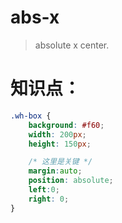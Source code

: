 # abs-x
> absolute x center.

# 知识点：
```css
.wh-box {
    background: #f60;
    width: 200px;
    height: 150px;

    /* 这里是关键 */
    margin:auto;
    position: absolute;
    left:0;
    right: 0;
}
```